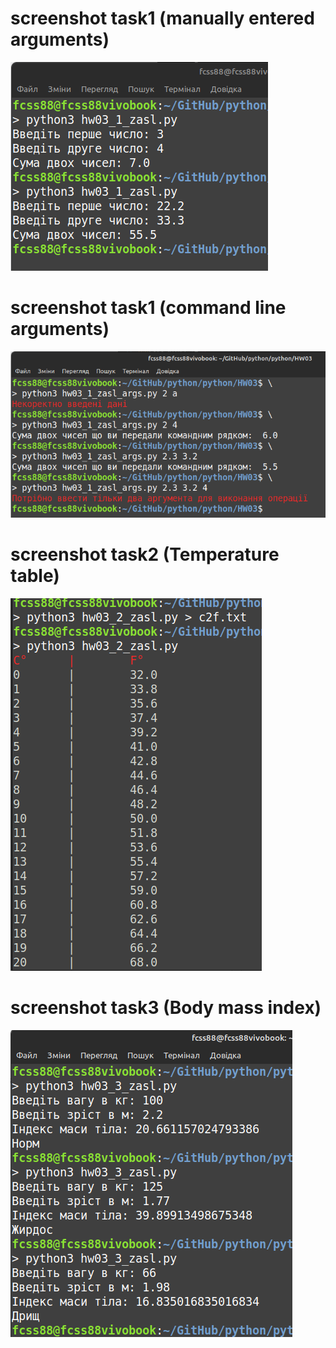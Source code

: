 # screenshot task1 (manually entered arguments)
![HW01 screen](https://github.com/fcss88/python/blob/main/HW03/screen01.png)

# screenshot task1 (command line arguments)
![HW01 screen](https://github.com/fcss88/python/blob/main/HW03/screen02.png)

# screenshot task2 (Temperature table)
![HW01 screen](https://github.com/fcss88/python/blob/main/HW03/screen03.png)

# screenshot task3 (Body mass index)
![HW01 screen](https://github.com/fcss88/python/blob/main/HW03/screen04.png)

